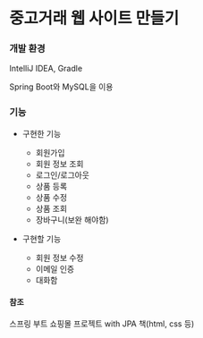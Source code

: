 # 중고거래 웹 사이트 만들기

### 개발 환경
IntelliJ IDEA, Gradle

Spring Boot와 MySQL을 이용

### 기능

+ 구현한 기능
  - 회원가입
  - 회원 정보 조회
  - 로그인/로그아웃
  - 상품 등록
  - 상품 수정
  - 상품 조회
  + 장바구니(보완 해야함)
  
+ 구현할 기능
  - 회원 정보 수정
  - 이메일 인증
  - 대화함

#### 참조
스프링 부트 쇼핑몰 프로젝트 with JPA 책(html, css 등)
